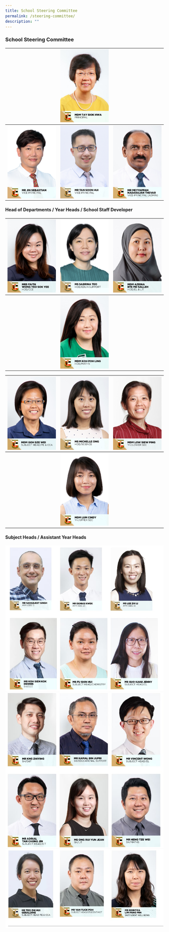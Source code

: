 ```yaml
---
title: School Steering Committee
permalink: /steering-committee/
description: ""
---
```

### School Steering Committee 


|| ![](/images/School%20Steering%20Committee/Tay%20Siok%20Hwa.jpg) ||
| -------- | -------- | -------- |
|![](/images/School%20Steering%20Committee/Jin%20Sebastian.jpg)|![](/images/School%20Steering%20Committee/Tan%20Soon%20Hui.jpg)|![](/images/School%20Steering%20Committee/Meyyappan%20Nadarajan%20Thevar.jpg)|

#### Head of Departments / Year Heads / School Staff Developer

|![](/images/School%20Steering%20Committee/Faith%20Wong%20Yeo%20Sok%20Yee.jpg)|![](/images/School%20Steering%20Committee/Teo%20Wei%20Ping%20Sabrina.jpg)|![](/images/School%20Steering%20Committee/Azrina%20Md%20Salleh.jpg)|
| -------- | -------- | -------- |
||![](/images/School%20Steering%20Committee/Koh%20Poh%20Ling.jpg)||| -------- | -------- | -------- |

|![](/images/School%20Steering%20Committee/Goh%20Sze%20Wei.jpg)|![](/images/School%20Steering%20Committee/Michelle%20Ong.jpg)|![](/images/School%20Steering%20Committee/Low%20Siew%20Ping.jpg)|
| -------- | -------- | -------- |
||![](/images/School%20Steering%20Committee/Lum%20Cindy.jpg)||

#### Subject Heads / Assistant Year Heads

![](/images/4xxxxx.jpg)
![](/images/5xxxxx.jpg)
![](/images/6xxxxx.jpg)